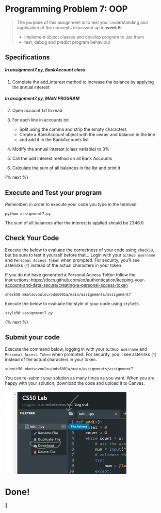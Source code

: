 # Programming Problem 7: OOP

> The purpose of this assignment is to test your understanding and application of the concepts discussed up to **week 6**:
>
> - implement object classes and develop program to use them
> - test, debug and predict program behaviour

## Specifications
##### In assignment7.py, BankAccount class

1. Complete the add_interest method to increase the balance by applying the annual interest

##### In assignment7.py, MAIN PROGRAM
2. Open account.txt to read

3. For each line in accounts.txt 
   - Split using the comma and strip the empty characters
   - Create a BankAccount object with the owner and balance in the line
   - and add it in the BankAccounts list

4. Modify the annual interest (class variable) to 3%

5. Call the add interest method on all Bank Accounts

6. Calculate the sum of all balances in the list and print it


{% next %}


## Execute and Test your program 

*Remember*: in order to execute your code you type in the terminal:

```
python assignment7.py

```
The sum of all balances after the interest is applied should be 2346.0

## Check Your Code

Execute the below to evaluate the correctness of your code using `check50`, but be sure to test it yourself before that...
Login with your `GitHub username` and `Personal Access Token` when prompted. For security, you'll see asterisks (`*`) instead of the actual characters in your token. 

If you do not have generated a Personal Access ToKen follow the instructions: 
https://docs.github.com/en/authentication/keeping-your-account-and-data-secure/creating-a-personal-access-token

```
check50 mkotsovoulou/ods6001a/main/assignments/assignment7
```

Execute the below to evaluate the style of your code using `style50`.

```
style50 assignment7.py
```

{% next %}

## Submit your code

Execute the command below, logging in with your `GitHub username` and `Personal Access Token` when prompted. For security, you'll see asterisks (`*`) instead of the actual characters in your token. 

```
submit50 mkotsovoulou/ods6001a/main/assignments/assignment7
```

You can re-submit your solution as many times as you want.
When you are happy with your solution, download the code and upload it to Canvas.

![Image of download](download.png)

# Done!
:tada: